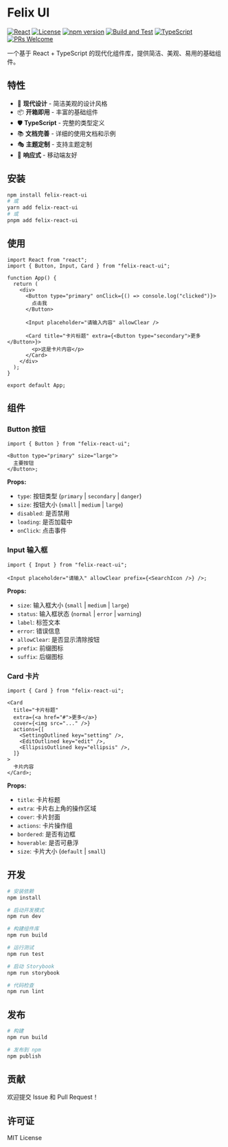 # Felix UI

[![React](https://img.shields.io/badge/React-18+-61DAFB?style=flat-square&logo=react&logoColor=white)](https://reactjs.org/)
[![License](https://img.shields.io/badge/license-MIT-green?style=flat-square)](./LICENSE)
[![npm version](https://img.shields.io/npm/v/felix-react-ui?style=flat-square&logo=npm)](https://www.npmjs.com/package/felix-react-ui)
[![Build and Test](https://img.shields.io/github/actions/workflow/status/felixzhu97/felix-react-ui/ci.yml?branch=main&style=flat-square&logo=github&label=Build%20and%20Test)](https://github.com/felixzhu97/felix-react-ui/actions)
[![TypeScript](https://img.shields.io/badge/TypeScript-passing-blue?style=flat-square&logo=typescript)](https://www.typescriptlang.org/)
[![PRs Welcome](https://img.shields.io/badge/PRs-welcome-brightgreen?style=flat-square)](./CONTRIBUTING.md)

一个基于 React + TypeScript 的现代化组件库，提供简洁、美观、易用的基础组件。

## 特性

- 🎨 **现代设计** - 简洁美观的设计风格
- 📦 **开箱即用** - 丰富的基础组件
- 🛡 **TypeScript** - 完整的类型定义
- 📚 **文档完善** - 详细的使用文档和示例
- 🎭 **主题定制** - 支持主题定制
- 📱 **响应式** - 移动端友好

## 安装

```bash
npm install felix-react-ui
# 或
yarn add felix-react-ui
# 或
pnpm add felix-react-ui
```

## 使用

```tsx
import React from "react";
import { Button, Input, Card } from "felix-react-ui";

function App() {
  return (
    <div>
      <Button type="primary" onClick={() => console.log("clicked")}>
        点击我
      </Button>

      <Input placeholder="请输入内容" allowClear />

      <Card title="卡片标题" extra={<Button type="secondary">更多</Button>}>
        <p>这是卡片内容</p>
      </Card>
    </div>
  );
}

export default App;
```

## 组件

### Button 按钮

```tsx
import { Button } from "felix-react-ui";

<Button type="primary" size="large">
  主要按钮
</Button>;
```

**Props:**

- `type`: 按钮类型 (`primary` | `secondary` | `danger`)
- `size`: 按钮大小 (`small` | `medium` | `large`)
- `disabled`: 是否禁用
- `loading`: 是否加载中
- `onClick`: 点击事件

### Input 输入框

```tsx
import { Input } from "felix-react-ui";

<Input placeholder="请输入" allowClear prefix={<SearchIcon />} />;
```

**Props:**

- `size`: 输入框大小 (`small` | `medium` | `large`)
- `status`: 输入框状态 (`normal` | `error` | `warning`)
- `label`: 标签文本
- `error`: 错误信息
- `allowClear`: 是否显示清除按钮
- `prefix`: 前缀图标
- `suffix`: 后缀图标

### Card 卡片

```tsx
import { Card } from "felix-react-ui";

<Card
  title="卡片标题"
  extra={<a href="#">更多</a>}
  cover={<img src="..." />}
  actions={[
    <SettingOutlined key="setting" />,
    <EditOutlined key="edit" />,
    <EllipsisOutlined key="ellipsis" />,
  ]}
>
  卡片内容
</Card>;
```

**Props:**

- `title`: 卡片标题
- `extra`: 卡片右上角的操作区域
- `cover`: 卡片封面
- `actions`: 卡片操作组
- `bordered`: 是否有边框
- `hoverable`: 是否可悬浮
- `size`: 卡片大小 (`default` | `small`)

## 开发

```bash
# 安装依赖
npm install

# 启动开发模式
npm run dev

# 构建组件库
npm run build

# 运行测试
npm run test

# 启动 Storybook
npm run storybook

# 代码检查
npm run lint
```

## 发布

```bash
# 构建
npm run build

# 发布到 npm
npm publish
```

## 贡献

欢迎提交 Issue 和 Pull Request！

## 许可证

MIT License
